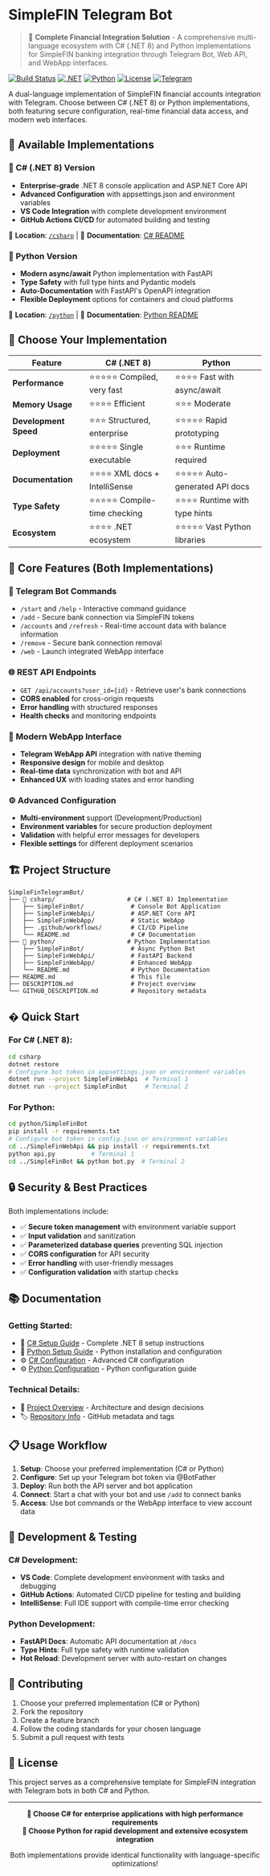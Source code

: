 # SimpleFIN Telegram Bot

> 🏦 **Complete Financial Integration Solution** - A comprehensive multi-language ecosystem with C# (.NET 8) and Python implementations for SimpleFIN banking integration through Telegram Bot, Web API, and WebApp interfaces.

[![Build Status](https://img.shields.io/badge/build-passing-brightgreen)]()
[![.NET](https://img.shields.io/badge/.NET-8.0-512BD4)]()
[![Python](https://img.shields.io/badge/Python-3.8+-3776AB)]()
[![License](https://img.shields.io/badge/license-MIT-blue)]()
[![Telegram](https://img.shields.io/badge/Telegram-Bot%20API-26A5E4)]()

A dual-language implementation of SimpleFIN financial accounts integration with Telegram. Choose between C# (.NET 8) or Python implementations, both featuring secure configuration, real-time financial data access, and modern web interfaces.

## 🚀 Available Implementations

### 🔷 C# (.NET 8) Version
- **Enterprise-grade** .NET 8 console application and ASP.NET Core API
- **Advanced Configuration** with appsettings.json and environment variables
- **VS Code Integration** with complete development environment
- **GitHub Actions CI/CD** for automated building and testing

📂 **Location**: [`/csharp`](./csharp/) | 📖 **Documentation**: [C# README](./csharp/README.md)

### 🐍 Python Version  
- **Modern async/await** Python implementation with FastAPI
- **Type Safety** with full type hints and Pydantic models
- **Auto-Documentation** with FastAPI's OpenAPI integration
- **Flexible Deployment** options for containers and cloud platforms

📂 **Location**: [`/python`](./python/) | 📖 **Documentation**: [Python README](./python/README.md)

## 🎯 Choose Your Implementation

| Feature | C# (.NET 8) | Python |
|---------|-------------|---------|
| **Performance** | ⭐⭐⭐⭐⭐ Compiled, very fast | ⭐⭐⭐⭐ Fast with async/await |
| **Memory Usage** | ⭐⭐⭐⭐ Efficient | ⭐⭐⭐ Moderate |
| **Development Speed** | ⭐⭐⭐ Structured, enterprise | ⭐⭐⭐⭐⭐ Rapid prototyping |
| **Deployment** | ⭐⭐⭐⭐⭐ Single executable | ⭐⭐⭐ Runtime required |
| **Documentation** | ⭐⭐⭐⭐ XML docs + IntelliSense | ⭐⭐⭐⭐⭐ Auto-generated API docs |
| **Type Safety** | ⭐⭐⭐⭐⭐ Compile-time checking | ⭐⭐⭐⭐ Runtime with type hints |
| **Ecosystem** | ⭐⭐⭐⭐ .NET ecosystem | ⭐⭐⭐⭐⭐ Vast Python libraries |

## 🌟 Core Features (Both Implementations)

### 🤖 Telegram Bot Commands
- `/start` and `/help` - Interactive command guidance
- `/add` - Secure bank connection via SimpleFIN tokens
- `/accounts` and `/refresh` - Real-time account data with balance information
- `/remove` - Secure bank connection removal
- `/web` - Launch integrated WebApp interface

### 🌐 REST API Endpoints
- `GET /api/accounts?user_id={id}` - Retrieve user's bank connections
- **CORS enabled** for cross-origin requests
- **Error handling** with structured responses
- **Health checks** and monitoring endpoints

### 📱 Modern WebApp Interface
- **Telegram WebApp API** integration with native theming
- **Responsive design** for mobile and desktop
- **Real-time data** synchronization with bot and API
- **Enhanced UX** with loading states and error handling

### ⚙️ Advanced Configuration
- **Multi-environment** support (Development/Production)
- **Environment variables** for secure production deployment
- **Validation** with helpful error messages for developers
- **Flexible settings** for different deployment scenarios

## 🏗️ Project Structure

```
SimpleFinTelegramBot/
├── 📁 csharp/                    # C# (.NET 8) Implementation
│   ├── SimpleFinBot/             # Console Bot Application
│   ├── SimpleFinWebApi/          # ASP.NET Core API
│   ├── SimpleFinWebApp/          # Static WebApp
│   ├── .github/workflows/        # CI/CD Pipeline
│   └── README.md                 # C# Documentation
├── 📁 python/                    # Python Implementation
│   ├── SimpleFinBot/             # Async Python Bot
│   ├── SimpleFinWebApi/          # FastAPI Backend
│   ├── SimpleFinWebApp/          # Enhanced WebApp
│   └── README.md                 # Python Documentation
├── README.md                     # This file
├── DESCRIPTION.md                # Project overview
└── GITHUB_DESCRIPTION.md         # Repository metadata
```

## � Quick Start

### For C# (.NET 8):
```bash
cd csharp
dotnet restore
# Configure bot token in appsettings.json or environment variables
dotnet run --project SimpleFinWebApi  # Terminal 1
dotnet run --project SimpleFinBot     # Terminal 2
```

### For Python:
```bash
cd python/SimpleFinBot
pip install -r requirements.txt
# Configure bot token in config.json or environment variables
cd ../SimpleFinWebApi && pip install -r requirements.txt
python api.py          # Terminal 1
cd ../SimpleFinBot && python bot.py  # Terminal 2
```

## 🔒 Security & Best Practices

Both implementations include:
- ✅ **Secure token management** with environment variable support
- ✅ **Input validation** and sanitization
- ✅ **Parameterized database queries** preventing SQL injection
- ✅ **CORS configuration** for API security
- ✅ **Error handling** with user-friendly messages
- ✅ **Configuration validation** with startup checks

## 📚 Documentation

### Getting Started:
- 🔷 [C# Setup Guide](./csharp/README.md) - Complete .NET 8 setup instructions
- 🐍 [Python Setup Guide](./python/README.md) - Python installation and configuration
- ⚙️ [C# Configuration](./csharp/SimpleFinBot/BOT_CONFIGURATION.md) - Advanced C# configuration
- ⚙️ [Python Configuration](./python/PYTHON_CONFIGURATION.md) - Python configuration guide

### Technical Details:
- 📖 [Project Overview](./DESCRIPTION.md) - Architecture and design decisions
- 🏷️ [Repository Info](./GITHUB_DESCRIPTION.md) - GitHub metadata and tags

## 📋 Usage Workflow

1. **Setup**: Choose your preferred implementation (C# or Python)
2. **Configure**: Set up your Telegram bot token via @BotFather
3. **Deploy**: Run both the API server and bot application
4. **Connect**: Start a chat with your bot and use `/add` to connect banks
5. **Access**: Use bot commands or the WebApp interface to view account data

## 🧪 Development & Testing

### C# Development:
- **VS Code**: Complete development environment with tasks and debugging
- **GitHub Actions**: Automated CI/CD pipeline for testing and building
- **IntelliSense**: Full IDE support with compile-time error checking

### Python Development:
- **FastAPI Docs**: Automatic API documentation at `/docs`
- **Type Hints**: Full type safety with runtime validation
- **Hot Reload**: Development server with auto-restart on changes

## 🤝 Contributing

1. Choose your preferred implementation (C# or Python)
2. Fork the repository
3. Create a feature branch
4. Follow the coding standards for your chosen language
5. Submit a pull request with tests

## 📄 License

This project serves as a comprehensive template for SimpleFIN integration with Telegram bots in both C# and Python.

---

<div align="center">

**🔷 Choose C# for enterprise applications with high performance requirements**  
**🐍 Choose Python for rapid development and extensive ecosystem integration**

Both implementations provide identical functionality with language-specific optimizations!

</div>
